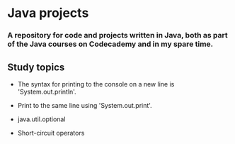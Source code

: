 # Java projects

### A repository for code and projects written in Java, both as part of the Java courses on Codecademy and in my spare time. 

## Study topics

- The syntax for printing to the console on a new line is 'System.out.println'.

- Print to the same line using 'System.out.print'.

- java.util.optional

- Short-circuit operators
